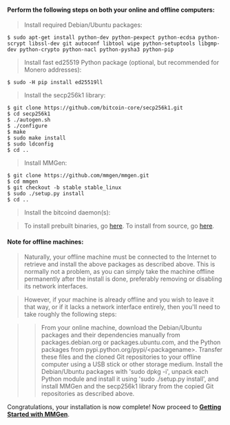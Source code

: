 #### Perform the following steps on both your online and offline computers:

> Install required Debian/Ubuntu packages:

	$ sudo apt-get install python-dev python-pexpect python-ecdsa python-scrypt libssl-dev git autoconf libtool wipe python-setuptools libgmp-dev python-crypto python-nacl python-pysha3 python-pip

> Install fast ed25519 Python package (optional, but recommended for Monero addresses):

	$ sudo -H pip install ed25519ll

> Install the secp256k1 library:

	$ git clone https://github.com/bitcoin-core/secp256k1.git
	$ cd secp256k1
	$ ./autogen.sh
	$ ./configure
	$ make
	$ sudo make install
	$ sudo ldconfig
	$ cd ..

> Install MMGen:

	$ git clone https://github.com/mmgen/mmgen.git
	$ cd mmgen
	$ git checkout -b stable stable_linux
	$ sudo ./setup.py install
	$ cd ..

> Install the bitcoind daemon(s):

> To install prebuilt binaries, go [here][01].  To install from source, go
> [here][02].

#### Note for offline machines:

> Naturally, your offline machine must be connected to the Internet to retrieve
> and install the above packages as described above.  This is normally not a
> problem, as you can simply take the machine offline permanently after the
> install is done, preferably removing or disabling its network interfaces.

> However, if your machine is already offline and you wish to leave it that way,
> or if it lacks a network interface entirely, then you'll need to take roughly
> the following steps:

>> From your online machine, download the Debian/Ubuntu packages and their
>> dependencies manually from packages.debian.org or packages.ubuntu.com, and
>> the Python packages from pypi.python.org/pypi/&lt;packagename&gt;.  Transfer
>> these files and the cloned Git repositories to your offline computer using a
>> USB stick or other storage medium.  Install the Debian/Ubuntu packages with
>> 'sudo dpkg -i', unpack each Python module and install it using 'sudo
>> ./setup.py install', and install MMGen and the secp256k1 library from the
>> copied Git repositories as described above.

Congratulations, your installation is now complete!  Now proceed to [**Getting
Started with MMGen**][gs].

[01]: Install-Bitcoind
[02]: Install-Bitcoind-from-Source-on-Debian-or-Ubuntu-Linux
[gs]: Getting-Started-with-MMGen
[03]: https://pypi.python.org/packages/source/p/pexpect/pexpect-3.1.tar.gz
